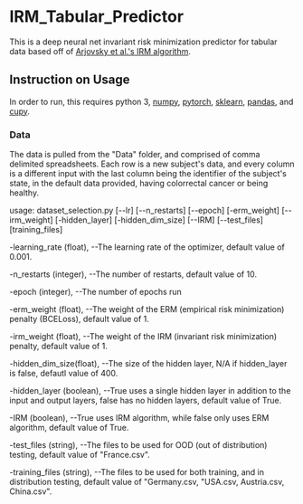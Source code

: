 # IRM_Tabular_Predictor
This is a deep neural net invariant risk minimization predictor for tabular data based off of [Arjovsky et al.'s IRM algorithm](https://arxiv.org/abs/1907.02893v1).
## Instruction on Usage
In order to run, this requires python 3, [numpy](https://numpy.org/), [pytorch](https://pytorch.org/), [sklearn](https://scikit-learn.org/stable/), [pandas](https://pandas.pydata.org/), and [cupy](https://cupy.dev/).
  ### Data
The data is pulled from the "Data" folder, and comprised of comma delimited spreadsheets. Each row is a new subject's data, and every column is a different input with the last column being the identifier of the subject's state, in the default data provided, having colorrectal cancer or being healthy.

usage: dataset_selection.py [--lr] [--n_restarts] [--epoch]
                            [-erm_weight] [--irm_weight] [-hidden_layer] [-hidden_dim_size]
                            [--IRM] [--test_files] [training_files]
  
  -learning_rate (float), --The learning rate of the optimizer, default value of  0.001.
  
  -n_restarts (integer), --The number of restarts, default value of 10.
  
  -epoch (integer), --The number of epochs run
  
  -erm_weight (float), --The weight of the ERM (empirical risk minimization) penalty (BCELoss), default value of 1.
  
  -irm_weight (float), --The weight of the IRM (invariant risk minimization) penalty, default value of 1.
  
  -hidden_dim_size(float), --The size of the hidden layer, N/A if hidden_layer is false, defautl value of 400.
  
  -hidden_layer (boolean), --True uses a single hidden layer in addition to the input and output layers, false has no hidden layers, default value of True.
  
  -IRM (boolean), --True uses IRM algorithm, while false only uses ERM algorithm, default value of True.
  
  -test_files (string), --The files to be used for OOD (out of distribution) testing, default value of "France.csv".
  
  -training_files (string), --The files to be used for both training, and in distribution testing, default value of "Germany.csv, "USA.csv, Austria.csv, China.csv".
